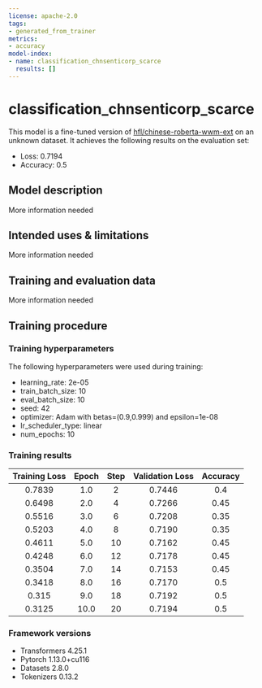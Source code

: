 ```yaml
---
license: apache-2.0
tags:
- generated_from_trainer
metrics:
- accuracy
model-index:
- name: classification_chnsenticorp_scarce
  results: []
---
```


<!-- This model card has been generated automatically according to the information the Trainer had access to. You
should probably proofread and complete it, then remove this comment. -->

# classification_chnsenticorp_scarce

This model is a fine-tuned version of [hfl/chinese-roberta-wwm-ext](https://huggingface.co/hfl/chinese-roberta-wwm-ext) on an unknown dataset.
It achieves the following results on the evaluation set:
- Loss: 0.7194
- Accuracy: 0.5

## Model description

More information needed

## Intended uses & limitations

More information needed

## Training and evaluation data

More information needed

## Training procedure

### Training hyperparameters

The following hyperparameters were used during training:
- learning_rate: 2e-05
- train_batch_size: 10
- eval_batch_size: 10
- seed: 42
- optimizer: Adam with betas=(0.9,0.999) and epsilon=1e-08
- lr_scheduler_type: linear
- num_epochs: 10

### Training results

| Training Loss | Epoch | Step | Validation Loss | Accuracy |
|:-------------:|:-----:|:----:|:---------------:|:--------:|
| 0.7839        | 1.0   | 2    | 0.7446          | 0.4      |
| 0.6498        | 2.0   | 4    | 0.7266          | 0.45     |
| 0.5516        | 3.0   | 6    | 0.7208          | 0.35     |
| 0.5203        | 4.0   | 8    | 0.7190          | 0.35     |
| 0.4611        | 5.0   | 10   | 0.7162          | 0.45     |
| 0.4248        | 6.0   | 12   | 0.7178          | 0.45     |
| 0.3504        | 7.0   | 14   | 0.7153          | 0.45     |
| 0.3418        | 8.0   | 16   | 0.7170          | 0.5      |
| 0.315         | 9.0   | 18   | 0.7192          | 0.5      |
| 0.3125        | 10.0  | 20   | 0.7194          | 0.5      |


### Framework versions

- Transformers 4.25.1
- Pytorch 1.13.0+cu116
- Datasets 2.8.0
- Tokenizers 0.13.2
